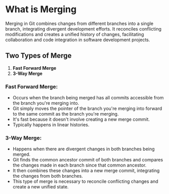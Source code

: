 # What is Merging
Merging in Git combines changes from different branches into a single branch, integrating divergent development efforts. It reconciles conflicting modifications and creates a unified history of changes, facilitating collaboration and code integration in software development projects.

## Two Types of Merge

1. **Fast Forward Merge**
2. **3-Way Merge**

### Fast Forward Merge:

- Occurs when the branch being merged has all commits accessible from the branch you're merging into.
- Git simply moves the pointer of the branch you're merging into forward to the same commit as the branch you're merging.
- It's fast because it doesn't involve creating a new merge commit.
- Typically happens in linear histories.

### 3-Way Merge:

- Happens when there are divergent changes in both branches being merged.
- Git finds the common ancestor commit of both branches and compares the changes made in each branch since that common ancestor.
- It then combines these changes into a new merge commit, integrating the changes from both branches.
- This type of merge is necessary to reconcile conflicting changes and create a new unified state.